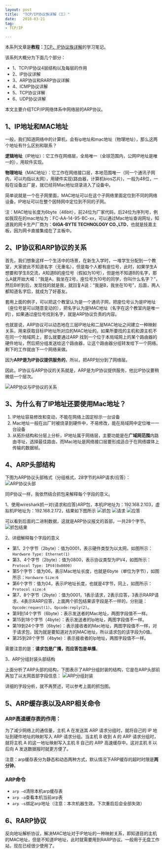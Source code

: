 ```yaml
---
layout: post
title:  "TCP/IP协议族详解（三）"
date:   2018-03-21
tag:
- TCP/IP

---
```



本系列文章是**教程：**[TCP、IP协议族详解](http://study.163.com/course/courseMain.htm?courseId=1003343002)的学习笔记。

该系列大概分为下面几个部分：

- 1、TCP/IP协议4层结构以及每层的作用
- 2、IP协议详解
- 3、ARP协议和RARP协议详解
- 4、ICMP协议详解
- 5、TCP协议详解
- 6、UDP协议详解

本文主要介绍TCP/IP网络体系中网络层的ARP协议。

## 1、IP地址和MAC地址

一般，我们知道网络中的计算机，会有ip地址和mac地址（物理地址），那么这两个地址有什么区别和联系？

**逻辑地址**（IP地址）：它工作在网络层，全局唯一（全球范围内，公网IP地址是唯一的），用软件实现。

**物理地址**（MAC地址）：它工作在网络接口层，本地范围唯一（同一个通讯子网内，可以均指以太网），用硬件实现(路由器，计算机bios芯片)，一般为48位，一般在设备出厂是，就已经将Mac地址烧录进入了设备中。

简单说就是一个在子网里面，MAC地址可以在这个子网络里面定位到不同的网络设备，IP地址可以在整个因特网中定位到不同的子网。

注：MAC地址长度为6byte（48bit），前24位为厂家代码，后24位为序列号，例如我现在的mac地址为：FC-AA-14-95-BC-xx，可以通过Mac地址查询网址，知道我的网卡生产厂商为：**GIGA-BYTE TECHNOLOGY CO.,LTD**，也就是技嘉主板，因为网卡直接集成在了主板中。


## 2、IP协议和ARP协议的关系

首先，我们想象这样一个生活中的场景，在新生入学时，一堆学生分配到一个教室，大家彼此不知道名字（无重名），但是每个人都有座位号，此时，如果学生A想要和学生B交流，A知道B的座位号（假如为10号），但是他不知道B的名字，那么A就开始大喊：“我是A，我坐在2号，座位号为10号的同学，你叫什么名字？”，然后B听到后，发现找的就是我，就回复A说：“我是B，我坐在10号”，后面，两人都知道名字后，就成为了好基友。

套用上面的例子，可以把这个教室认为是一个通讯子网，把座位号认为是IP地址（座位号是可以随意变动的），把名字认为是MAC地址（名字在这个教室内是唯一的），如果通过座位号找到名字，就是ARP协议负责的内容。

也就是说，ARP协议可以动态地在三层IP地址和二层MAC地址之间建立一种映射关系，用来获取目标IP地址所对应的MAC地址的。如果所要找的主机和源主机不在同一个局域网上，那么就要通过ARP 找到一个位于本局域网上的某个路由器的硬件地址，然后把分组发送给这个路由器，让这个路由器分组转发给下一个网络。剩下的工作就由下一个网络来做。

因为**ARP是为IP协议提供服务的**，所以，把ARP划分到了网络层。

因此，IP协议与ARP协议的关系就是，ARP是为IP协议提供服务，他比IP协议要稍微低一个层次。

![ARP协议与IP协议的关系](/assets/image/posts/2018-03-21-01.png)


## 3、为什么有了IP地址还要使用Mac地址？

1. IP地址容易修改和变动，不能在网络上固定标示一台设备
2. Mac地址一般在出厂时被烧录到硬件中，不易修改，能在局域网中定位唯一一台设备
3. 从拓扑结构和分层上分析，IP地址属于网络层，主要功能是在**广域网范围**内路由寻址，选择最佳路由，而Mac地址是网络接口层要形成适合于在网络媒体上传输的数据帧。


## 4、ARP头部结构

下图为ARP协议头部格式（分组格式，28字节的ARP请求/应答）：
![ARP协议头部](/assets/image/posts/2018-03-21-02.png?style=centerme)

同IP协议一样，我依然结合抓包来解释每个字段的意义。

1、使用wireshark抓一对(请求和应答)ARP包，本机IP地址为：192.168.2.103，虚拟机IP地址为：192.168.2.172，结果如下图所示
![抓包](/assets/image/posts/2018-03-21-03.png?style=centerme)
![请求](/assets/image/posts/2018-03-21-04.png?style=centerme)
![应答](/assets/image/posts/2018-03-21-05.png?style=centerme)

可以看到后面的二进制数据，这就是ARP协议报文的首部，一共28个字节。
![抓包结果](/assets/image/posts/2018-03-21-06.png?style=centerme)

2、详细解释每个字段的意义

- 第1、2个字节（2byte）：值为0001，表示硬件类型为以太网，如图所示：`Hardware Type: Ethernet(1)`
- 第3、4个字节（2byte）：值为0800，表示协议类型为IPV4，如图所示：`Protocol Type: IPV4(0x0800)`
- 第5个字节：值为06，表示Mac地址长度，也就是6byte（单位为字节），如图所示：`Hardware Size:6`
- 第6个字节：值为04，表示IP地址长度，也就是4字节，同上，如图所示：`Protocol size:4`
- 第7、8个字节（2byte）：值为0001，1表示请求，2表示应答，3表示RARP请求、4表示RARP应答，上面两个抓包结果该字段是不一样的，分别是：`Opcode:request(1)`、`Opcode:reply(2)`。
- 第9到14个字节（6byte）：表示发送者的Mac地址，两图字段值不一样。
- 第15到18个字节（4byte）：表示发送者的Ip地址，两图字段值不一样。
- 第19到24个字节（6byte）：表示接收者的Mac地址，两图字段值不一样，对于请求包，因为就是要知道对方的MAC地址，所以请求包的该字段为0值。
- 第25到28个字节（4byte）：表示接收者的Ip地址，两图字段值不一样。


需要注意的是：**请求包是广播，而应答包是单播**。

3、ARP分组封装头部结构

上面分析了ARP头部的结构，下图表示了ARP分组封装的结构，它是在ARP头部前再加了以太网首部字段信息：
![ARP分组封装](/assets/image/posts/2018-03-21-07.jpg?style=centerme)

详细的字段分析，就不再赘述，可以参考上面的抓包图。


## 5、ARP缓存表以及ARP相关命令

### ARP高速缓存表的作用：

为了减少网络上的通信量，主机 A 在发送其 ARP 请求分组时，就将自己的 IP 地址到硬件地址的映射写入 ARP 请求分组。当主机 B 收到 A 的 ARP 请求分组时，就将主机 A 的这一地址映射写入主机 B 自己的 ARP 高速缓存中。这对主机 B 以后向 A 发送数据报时就更方便了。

注意：arp缓存表分为静态和动态两种方式，默认情况下ARP缓存的超时时限是**两分钟**。


### ARP命令

- `arp –d`清除本机arp缓存表
- `arp –a`查看本机当前arp表
- `arp –s`绑定arp地址（注意：本次机器生效，下次重启后会全部失效）


## 6、RARP协议

反向地址解析协议，解决MAC地址对于IP地址的一种映射关系，即知道目的主机的MAC地址，但是不知道IP地址，此时就需要用到RARP协议。一般用于无盘工作站，现在已经很少使用了。
